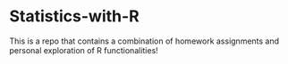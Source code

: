 # Statistics-with-R
This is a repo that contains a combination of homework assignments and personal exploration of R functionalities!
